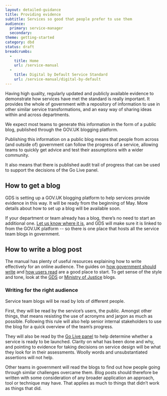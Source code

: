 ```yaml
---
layout: detailed-guidance
title: Providing evidence
subtitle: Services so good that people prefer to use them
audience:
  primary: service-manager
  secondary: 
theme: getting-started
category: dbd
status: draft
breadcrumbs:
  -
    title: Home
    url: /service-manual
  -
    title: Digital by Default Service Standard
    url: /service-manual/digital-by-default
---
```


Having high quality, regularly updated and publicly available evidence to demonstrate how services have met the standard is really important. It provides the whole of government with a repository of information to use in other similar service transformations, and an easy way of sharing ideas within and across departments. 

We expect most teams to generate this information in the form of a public blog, published through the GOV.UK blogging platform. 

Publishing this information on a public blog means that people from across (and outside of) government can follow the progress of a service, allowing teams to quickly get advice and test their assumptions with a wider community.

It also means that there is published audit trail of progress that can be used to support the decisions of the Go Live panel.

## How to get a blog

GDS is setting up a GOV.UK blogging platform to help services provide evidence in this way. It will be ready from the beginning of May. More details about how to set up a blog will be available soon. 

If your department or team already has a blog, there’s no need to start an additional one. [Let us know where it is](mailto:dbdss@digital.cabinet-office.gov.uk), and GDS will make sure it is linked to from the GOV.UK platform -- so there is one place that hosts all the service team blogs in government. 

## How to write a blog post

The manual has plenty of useful resources explaining how to write effectively for an online audience. The guides on [how government should write](/service-manual/design-and-content/writing-government-services.html) and [how users read](/service-manual/design-and-content/how-users-read.html) are a good place to start. To get sense of the style and tone, look at the [GDS](http://digital.cabinetoffice.gov.uk) or [Ministry of Justice](http://blogs.justice.gov.uk/digital/) blogs.

### Writing for the right audience

Service team blogs will be read by lots of different people.

First, they will be read by the service’s users, the public. Amongst other things, that means resisting the use of acronyms and jargon as much as possible. Following this rule will also help senior internal stakeholders to use the blog for a quick overview of the team’s progress. 

They will also be read by the [Go Live panel](/service-manual/digital-by-default/awarding-the-standard.html#go-live-panel) to help determine whether a service is ready to be launched. Clarity on what has been done and why, and pointing to evidence for taking decisions on service design will be what they look for in their assessments. Woolly words and unsubstantiated assertions will not help. 

Other teams in government will read the blogs to find out how people going through similar challenges overcame them. Blog posts should therefore be written with some consideration of any broader application an approach, tool or technique may have. That applies as much to things that didn’t work as things that did. 